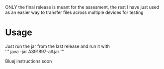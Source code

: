 ONLY the final release is meant for the assesment, the rest I have just used as an easier way to transfer files across multiple devices for testing

# Usage  
Just run the jar from the last release and run it with  
''' java -jar AS91897-all.jar '''

Bluej instructions soon
